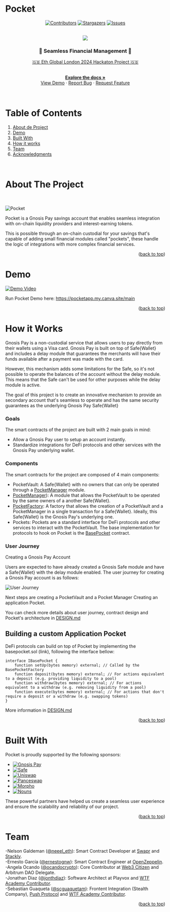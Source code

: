 # Pocket

<a name="readme-top"></a>

<div align="center">

[![Contributors][contributors-shield]][contributors-url]
[![Stargazers][stars-shield]][stars-url]
[![Issues][issues-shield]][issues-url]

</div>

<!-- PROJECT INTRO -->

<!-- Notas:

No olvidar conectar los repos o folders
No olvidar subir el link de la landing para test 
No olvidar subir el link del demo 

 -->

<br />
<div align="center">
  <a href="https://github.com/EthPocketHQ/Pocket">
    <img src="https://i.ibb.co/fQTyzNt/Pocket-Landing-Taman-o-original-1.png">
  </a>

 <h3 align="center"> 🔵 Seamless Financial Management 🔵</h3>

  <p align="center">

  [🇬🇧 Eth Global London 2024 Hackaton Project 🇬🇧](https://ethglobal.com/events/london2024/)

   <br />
    <a href="https://github.com/EthPocketHQ/Pocket"><strong>Explore the docs »</strong></a>
    <br />
    <a href="https://github.com/EthPocketHQ/Pocket">View Demo</a>
    ·
    <!-- Agregar Demo Link Aquí -->
    <a href="https://github.com/EthPocketHQ/Pocket">Report Bug</a>
    ·
    <a href="https://github.com/EthPocketHQ/Pocket">Request Feature</a>
  </p>
</div>

<br />


<!-- TABLE OF CONTENTS -->

# Table of Contents 

1. [About de Project](#about-the-project)
2. [Demo](#demo)
3. [Built With](#built-with)
4. [How it works](#how-it-works)
5. [Team](#team)
6. [Acknowledgments](#acknowledgments)

<br />


<!-- ABOUT THE PROJECT -->

# About The Project


<br />


![Pocket](https://i.ibb.co/Th62q8H/Screenshot-2024-03-17-at-12-23-47-AM.png)

Pocket is a Gnosis Pay savings account that enables seamless integration with on-chain liquidity providers and interest-earning tokens. 

This is possible through an on-chain custodial for your savings that's capable of adding small financial modules called "pockets", these handle the logic of integrations with more complex financial services.

<p align="right">(<a href="#readme-top">back to top</a>)</p>


# Demo

<!-- INSERTAR DEMO AQUÍ-->


[![Demo Video](https://i.ibb.co/48PGvQk/Pocket-Youtube-Final.png)](https://www.youtube.com/watch?v=74cyIjHnwyc)

Run Pocket Demo here: https://pocketapp.my.canva.site/main

<p align="right">(<a href="#readme-top">back to top</a>)</p>



<!-- GETTING STARTED   -->


# How it Works


Gnosis Pay is a non-custodial service that allows users to pay directly from their wallets using a Visa card. Gnosis Pay is built on top of Safe{Wallet} and includes a delay module that guarantees the merchants will have their funds available after a payment was made with the card.

However, this mechanism adds some limitations for the Safe, so it's not possible to operate the balances of the account without the delay module. This means that the Safe can't be used for other purposes while the delay module is active.

The goal of this project is to create an innovative mechanism to provide an secondary account that's seamless to operate and has the same security guarantees as the underlying Gnosis Pay Safe{Wallet}

### Goals

The smart contracts of the project are built with 2 main goals in mind:

- Allow a Gnosis Pay user to setup an account instantly.
- Standardize integrations for DeFi protocols and other services with the Gnosis Pay underlying wallet.

### Components

The smart contracts for the project are composed of 4 main components:

- PocketVault: A Safe{Wallet} with no owners that can only be operated through a [PocketManager](./packages/contracts/src/PocketManager.sol) module.
- [PocketManager](./packages/contracts/src/PocketManager.sol)): A module that allows the PocketVault to be operated by the same owners of a another Safe{Wallet}.
- [PocketFactory](.packages/contracts/src/PocketFactory.sol): A factory that allows the creation of a PocketVault and a PocketManager in a single transaction for a Safe{Wallet}. Ideally, this Safe{Wallet} is the Gnosis Pay's underlying one.
- Pockets: Pockets are a standard interface for DeFi protocols and other services to interact with the PocketVault. The base implementation for protocols to hook on Pocket is the [BasePocket](./packages/contracts/src/base/BasePocket.sol) contract.

### User Journey

Creating a Gnosis Pay Account

Users are expected to have already created a Gnosis Safe module and have a Safe{Wallet} with the delay module enabled. The user journey for creating a Gnosis Pay account is as follows:

![User Journey](https://i.ibb.co/HCz3TSG/Screenshot-2024-03-17-at-12-14-23-AM.png)


Next steps are creating a PocketVault and a Pocket Manager
Creating an application Pocket.


You can check more details about user journey, contract design and Pocket's architecture in [DESIGN.md](https://github.com/EthPocketHQ/Pocket/blob/main/DESIGN.md)

## Building a custom Application Pocket

DeFi protocols can build on top of Pocket by implementing the basepocket.sol (link), following the interface bellow:

```solidity
interface IBasePocket {
    function setUp(bytes memory) external; // Called by the BasePocketFactory
    function deposit(bytes memory) external; // For actions equivalent to a deposit (e.g. providing liquidity to a pool)
    function withdraw(bytes memory) external; // For actions equivalent to a withdraw (e.g. removing liquidity from a pool)
    function execute(bytes memory) external; // For actions that don't require a deposit or a withdraw (e.g. swapping tokens)
}
```

More information in [DESIGN.md](https://github.com/EthPocketHQ/Pocket/blob/main/DESIGN.md)

<p align="right">(<a href="#readme-top">back to top</a>)</p>

# Built With


Pocket is proudly supported by the following sponsors:


* [![Gnosis Pay][gnosispay.com]][gnosispay-url]
* [![Safe][safe.global]][safe-url]
* [![Uniswap][uniswap.org]][uniswap-url]
* [![Panceswap][pancakeswap.finance]][pancakeswap-url]
* [![Morpho][morpho.org]][morpho-url]
* [![Nouns][nouns.wtf]][nouns-url]


These powerful partners have helped us create a seamless user experience and ensure the scalability and reliability of our project.

<p align="right">(<a href="#readme-top">back to top</a>)</p>



<!-- CONTACT -->



# Team


-Nelson Galdeman ([@neeel_eth](https://twitter.com/neeel_eth)): Smart Contract Developer at [Swapr](https://twitter.com/Swapr_dapp) and [Stackly]( https://twitter.com/Stacklydapp).
<br />
-Ernesto García ([@ernestognw](https://twitter.com/ernestognw)): Smart Contract Engineer at [OpenZeppelin](https://twitter.com/OpenZeppelin).
<br />
-Angela Ocando ([@ocandocrypto](https://twitter.com/ocandocrypto)): Core Contributor at [Web3 Citizen](https://twitter.com/web3citizenxyz) and Arbitrum DAO Delegate.
<br />
-Jonathan Diaz ([@jonthdiaz](https://twitter.com/jonthdiaz)): Software Architect at Playvox and [WTF Academy Contributor](https://twitter.com/WTFAcademy_).
<br />
-Sebastian Guaqueta ([@scguaquetam](https://twitter.com/scguaquetam)): Frontent Integration (Stealth Company), [Push Protocol](https://twitter.com/pushprotocol) and [WTF Academy Contributor](https://twitter.com/WTFAcademy_).
<br />


<p align="right">(<a href="#readme-top">back to top</a>)</p>



<!-- MARKDOWN LINKS -->

[contributors-shield]: https://img.shields.io/github/contributors/EthPocketHQ/Pocket.svg?style=for-the-badge

[contributors-url]: https://github.com/EthPocketHQ/Pocket/graphs/contributors

[stars-shield]: https://img.shields.io/github/stars/EthPocketHQ/Pocket.svg?style=for-the-badge

[stars-url]: https://github.com/EthPocketHQ/Pocket/stargazers

[issues-shield]: https://img.shields.io/github/issues/EthPocketHQ/Pocket.svg?style=for-the-badge&logoColor=white

[issues-url]: https://github.com/EthPocketHQ/Pocket/issues


<!-- SPONSORS -->


[gnosispay.com]:https://img.shields.io/badge/gnosispay-6FAEF6?style=for-the-badge&logo=gnosispay&logoColor=white
[gnosispay-url]:https://gnosispay.com

[safe.global]:https://img.shields.io/badge/safe-6FAEF6?style=for-the-badge&logo=safe&logoColor=white
[safe-url]:https://safe.global

[uniswap.org]:https://img.shields.io/badge/uniswap-6FAEF6?style=for-the-badge&logo=uniswap&logoColor=white
[uniswap-url]:https://uniswap.org

[pancakeswap.finance]:https://img.shields.io/badge/pancakeswap-6FAEF6?style=for-the-badge&logo=pancakeswap&logoColor=white
[pancakeswap-url]:https://pancakeswap.finance

[morpho.org]:https://img.shields.io/badge/morpho-6FAEF6?style=for-the-badge&logo=morpho&logoColor=white
[morpho-url]:https://morpho.org/

[nouns.wtf]:https://img.shields.io/badge/nounsdao-6FAEF6?style=for-the-badge&logo=nounsdao&logoColor=white
[Nouns-url]:https://nouns.wtf

